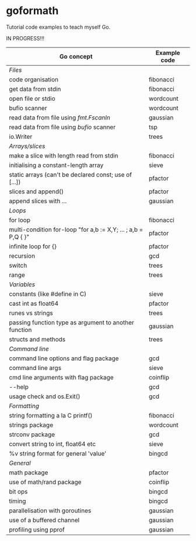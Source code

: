 # goformath

Tutorial code examples to teach myself Go.

IN PROGRESS!!!

| Go concept | Example code |
|------------|--------------|
| _Files_ ||
| code organisation | fibonacci |
| get data from stdin | fibonacci |
| open file or stdio | wordcount |
| bufio scanner | wordcount |
| read data from file using _fmt.Fscanln_ | gaussian |
| read data from file using _bufio_ scanner | tsp |
| io.Writer | trees |
| _Arrays/slices_ ||
| make a slice  with length read from stdin | fibonacci |
| initialising a constant-length array | sieve |
| static arrays (can't be declared const; use of [...]) | pfactor |
| slices and append() | pfactor |
| append slices with ... | gaussian |
| _Loops_ ||
| for loop | fibonacci |
| multi-condition for-loop "for a,b := X,Y; ... ; a,b = P,Q { }" | pfactor |
| infinite loop for {} | pfactor |
| recursion | gcd |
| switch | trees |
| range | trees |
| _Variables_ ||
| constants (like #define in C) | sieve |
| cast int as float64 | pfactor |
| runes vs strings | trees |
| passing function type as argument to another function | gaussian |
| structs and methods | trees |
| _Command line_ ||
| command line options and flag package | gcd |
| command line args | sieve |
| cmd line arguments with flag package | coinflip |
| --help | gcd |
| usage check and os.Exit() | gcd |
| _Formatting_ ||
| string formatting a la C printf() | fibonacci |
| strings package | wordcount |
| strconv package | gcd |
| convert string to int, float64 etc | sieve |
| %v string format for general 'value' | bingcd |
| _General_ ||
| math package | pfactor |
| use of math/rand package | coinflip |
| bit ops | bingcd |
| timing | bingcd |
| parallelisation with goroutines | gaussian |
| use of a buffered channel | gaussian |
| profiling using pprof | gaussian |


